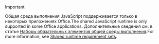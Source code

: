 > [!IMPORTANT]
> <span data-ttu-id="1a2d9-101">Общая среда выполнения JavaScript поддерживается только в некоторых приложениях Office.</span><span class="sxs-lookup"><span data-stu-id="1a2d9-101">The shared JavaScript runtime is only supported in some Office applications.</span></span> <span data-ttu-id="1a2d9-102">Дополнительные сведения см. в статье [Наборы обязательных элементов общей среды выполнения](../reference/requirement-sets/shared-runtime-requirement-sets.md).</span><span class="sxs-lookup"><span data-stu-id="1a2d9-102">For more information, see [Shared runtime requirement sets](../reference/requirement-sets/shared-runtime-requirement-sets.md).</span></span>
